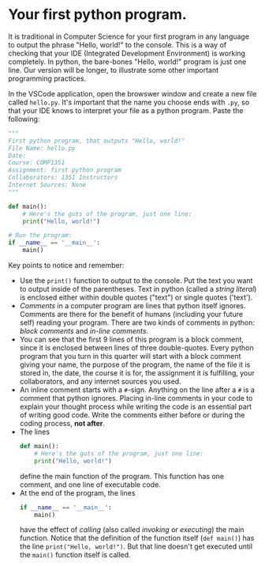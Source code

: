# Your first python program.
It is traditional in Computer Science for your first program in any language to output the phrase "Hello, world!" to the console. This is a way of checking that your IDE (Integrated Development Environment) is working completely.
In python, the bare-bones "Hello, world!" program is just one line. Our version will be longer, to illustrate some other important programming practices.

In the VSCode application, open the browswer window and create a new file called `hello.py`. It's important that the name you choose ends with `.py`, so that your IDE knows to interpret your file as a python program. Paste the following:
```python
"""
First python program, that outputs "Hello, world!"
File Name: hello.py
Date: 
Course: COMP1351
Assignment: first python program
Collaborators: 1351 Instructors
Internet Sources: None
"""

def main():
    # Here's the guts of the program, just one line:
    print("Hello, world!")

# Run the program:
if __name__ == '__main__':
    main()
```
Key points to notice and remember:
- Use the `print()` function to output to the console. Put the text you want to output inside of the parentheses. Text in python (called a *string literal*) is enclosed either within double quotes ("text") or single quotes ('text').
- *Comments* in a computer program are lines that python itself ignores. Comments are there for the benefit of humans (including your future self) reading your program. There are two kinds of comments in python: *block comments* and *in-line comments*. 
- You can see that the first 9 lines of this program is a block comment, since it is enclosed between lines of three double-quotes. Every python program that you turn in this quarter will start with a block comment giving your name, the purpose of the program, the name of the file it is stored in, the date, the course it is for, the assignment it is fulfilling, your collaborators, and any internet sources you used.
- An inline comment starts with a `#`-sign. Anything on the line after a `#` is a comment that python ignores. Placing in-line comments in your code to explain your thought process while writing the code is an essential part of writing good code. Write the comments either before or during the coding process, **not after**.
- The lines
    ```python
    def main():
        # Here's the guts of the program, just one line:
        print("Hello, world!")
    ```
    define the main function of the program. This function has one comment, and one line of executable code.
- At the end of the program, the lines
    ```python
    if __name__ == '__main__':
        main()
    ```
    have the effect of *calling* (also called *invoking* or *executing*) the main function. Notice that the definition of the         function itself (`def main()`) has the line `print("Hello, world!")`. But that line doesn't get executed until the `main()`       function itself is called.
